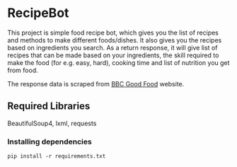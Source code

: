 # RecipeBot

This project is simple food recipe bot, which gives you the list of recipes and methods to make different foods/dishes. 
It also gives you the recipes based on ingredients you search. As a return response, it will give list of recipes that can be made based on your ingredients, the skill required to make the food (for e.g. easy, hard), cooking time and list of nutrition you get from food.


The response data is scraped from [BBC Good Food](https://www.bbcgoodfood.com) website.


## Required Libraries

BeautifulSoup4, lxml, requests 

### Installing dependencies
```
pip install -r requirements.txt
```

